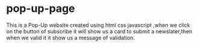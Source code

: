 # pop-up-page
This is a Pop-Up  website created using html css javascript ,when we click on the button of subscribe it will show us a card to submit a newslater,then when we valid it it show us a message of validation.
